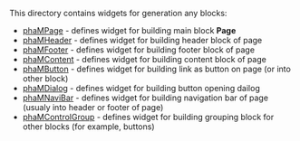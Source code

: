 This directory contains widgets for generation any blocks:

 * [phaMPage](widgets/phaMPage.php) - defines widget for building main block **Page**
 * [phaMHeader](widgets/phaMHeader.php) - defines widget for building header block of page
 * [phaMFooter](widgets/phaMFooter.php) - defines widget for building footer block of page
 * [phaMContent](widgets/phaMContent.php) - defines widget for building content block of page
 * [phaMButton](widgets/phaMButton.php) - defines widget for building link as button on page (or into other block)
 * [phaMDialog](widgets/phaMDialog.php) - defines widget for building button opening dailog
 * [phaMNaviBar](widgets/phaMNaviBar.php) - defines widget for building navigation bar of page (usualy into header or footer of page)
 * [phaMControlGroup](widgets/phaMControlGroup.php) - defines widget for building grouping block for other blocks (for example, buttons) 